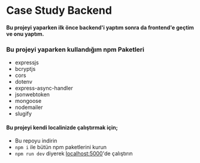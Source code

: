 # Case Study Backend
 

#### Bu projeyi yaparken ilk önce backend'i yaptım sonra da frontend'e geçtim ve onu yaptım.


### Bu projeyi yaparken kullandığım npm Paketleri

* expressjs 
* bcryptjs
* cors
* dotenv
* express-async-handler
* jsonwebtoken
* mongoose
* nodemailer
* slugify

#### Bu projeyi kendi localinizde çalıştırmak için;
* Bu repoyu indirin
* `npm i` ile bütün npm paketlerini kurun
* `npm run dev` diyerek [localhost:5000](http://localhost:5000)'de çalıştırın

